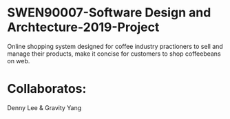 # SWEN90007-Software Design and Archtecture-2019-Project

Online shopping system designed for coffee industry practioners to sell and manage their products, make it concise for customers to shop coffeebeans on web.

# Collaboratos: 

Denny Lee & Gravity Yang 
